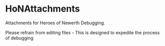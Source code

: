 # HoNAttachments
Attachments for Heroes of Newerth Debugging.

Please refrain from editing files - This is designed to expedite the process of debugging
